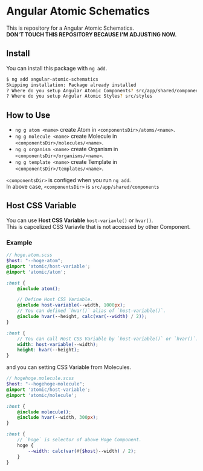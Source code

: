 # Angular Atomic Schematics

This is repository for a Angular Atomic Schematics.  
**DON'T TOUCH THIS REPOSITORY BECAUSE I'M ADJUSTING NOW.**  


## Install
You can install this package with `ng add`.

```bash
$ ng add angular-atomic-schematics
Skipping installation: Package already installed
? Where do you setup Angular Atomic Components? src/app/shared/components
? Where do you setup Angular Atomic Styles? src/styles
```

## How to Use
- `ng g atom <name>` create Atom in `<conponentsDir>/atoms/<name>`. 
- `ng g molecule <name>` create Molecule in `<componentsDir>/molecules/<name>`.
- `ng g organism <name>` create Organism in `<componentsDir>/organisms/<name>`.
- `ng g template <name>` create Template in `<componentsDir>/templates/<name>`.

`<componentsDir>` is configed when you run `ng add`.  
In above case, `<componentsDir>` is `src/app/shared/components`  


## Host CSS Variable
You can use **Host CSS Variable** `host-variavle()` or `hvar()`.  
This is capcelized CSS Variavle that is not accessed by other Component.

### Example
```scss
// hoge.atom.scss
$host: "--hoge-atom";
@import 'atomic/host-variable';
@import 'atomic/atom';

:host {
	@include atom();

	// Define Host CSS Variable.
	@include host-variable(--width, 1000px);
	// You can defined `hvar()` alias of `host-variable()`.
	@include hvar(--height, calc(var(--width) / 2));
}

:host {
	// You can call Host CSS Variable by `host-variable()` or `hvar()`. 
	width: host-variable(--width);
	height: hvar(--height);
}

```

and you can setting CSS Variable from Molecules.

```scss
// hogehoge.molecule.scss
$host: "--hogehoge-molecule";
@import 'atomic/host-variable';
@import 'atomic/molecule';

:host {
	@include molecule();
	@include hvar(--width, 300px);
}

:host {
	// `hoge` is selector of above Hoge Component.
	hoge {
		--width: calc(var(#{$host}--width) / 2);
	}
}

```
